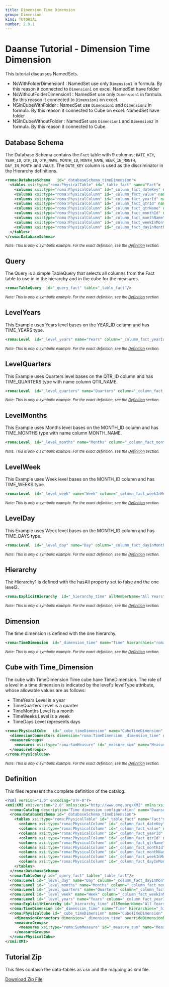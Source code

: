 ```yaml
---
title: Dimension Time Dimension
group: Dimension
kind: TUTORIAL
number: 2.9.1
---
```

# Daanse Tutorial - Dimension Time Dimension

This tutorial discusses NamedSets.

- NsWithFolderDimension1    : NamedSet use only `Dimension1` in formula. By this reason it connected to `Dimension1` on excel. NamedSet have folder
- NsWithoutFolderDimension1 : NamedSet use only `Dimension1` in formula. By this reason it connected to `Dimension1` on excel.
- NSInCubeWithFolder        : NamedSet use `Dimension1` and `Dimension2` in formula. By this reason it connected to Cube on excel. NamedSet have folder
- NSInCubeWithoutFolder     : NamedSet use `Dimension1` and `Dimension2` in formula. By this reason it connected to Cube.


## Database Schema

The Database Schema contains the `Fact` table with 9 columns: `DATE_KEY`, `YEAR_ID`, `QTR_ID`, `QTR_NAME`, `MONTH_ID`, `MONTH_NAME`, `WEEK_IN_MONTH`, `DAY_IN_MONTH` and `VALUE`.
The `DATE_KEY` column is used as the discriminator in the Hierarchy definitions.


```xml
<roma:DatabaseSchema   id="_databaseSchema_timeDimension">
  <tables xsi:type="roma:PhysicalTable" id="_table_fact" name="Fact">
    <columns xsi:type="roma:PhysicalColumn" id="_column_fact_dateKey" name="DATE_KEY" type="Timestamp"/>
    <columns xsi:type="roma:PhysicalColumn" id="_column_fact_value" name="VALUE" type="Integer"/>
    <columns xsi:type="roma:PhysicalColumn" id="_column_fact_yearId" name="YEAR_ID" type="Integer"/>
    <columns xsi:type="roma:PhysicalColumn" id="_column_fact_qtrId" name="QTR_ID"/>
    <columns xsi:type="roma:PhysicalColumn" id="_column_fact_qtrName" name="QTR_NAME"/>
    <columns xsi:type="roma:PhysicalColumn" id="_column_fact_monthId" name="MONTH_ID"/>
    <columns xsi:type="roma:PhysicalColumn" id="_column_fact_monthName" name="MONTH_NAME"/>
    <columns xsi:type="roma:PhysicalColumn" id="_column_fact_weekInMonth" name="WEEK_IN_MONTH" type="Integer"/>
    <columns xsi:type="roma:PhysicalColumn" id="_column_fact_dayInMonth" name="DAY_IN_MONTH" type="Integer"/>
  </tables>
</roma:DatabaseSchema>

```
*<small>Note: This is only a symbolic example. For the exact definition, see the [Definition](#definition) section.</small>*
## Query

The Query is a simple TableQuery that selects all columns from the Fact table to use in in the hierarchy and in the cube for the measures.


```xml
<roma:TableQuery  id="_query_fact" table="_table_fact"/>

```
*<small>Note: This is only a symbolic example. For the exact definition, see the [Definition](#definition) section.</small>*
## LevelYears

This Example uses Years level bases on the YEAR_ID column and has TIME_YEARS type.


```xml
<roma:Level  id="_level_years" name="Years" column="_column_fact_yearId" type="TimeYears" uniqueMembers="true"/>

```
*<small>Note: This is only a symbolic example. For the exact definition, see the [Definition](#definition) section.</small>*
## LevelQuarters

This Example uses Quarters level bases on the QTR_ID column and has TIME_QUARTERS type with name column QTR_NAME.


```xml
<roma:Level  id="_level_quarters" name="Quarters" column="_column_fact_qtrName" type="TimeQuarters" ordinalColumn="roma:PhysicalColumn _column_fact_qtrId"/>

```
*<small>Note: This is only a symbolic example. For the exact definition, see the [Definition](#definition) section.</small>*
## LevelMonths

This Example uses Months level bases on the MONTH_ID column and has TIME_MONTHS type with name column MONTH_NAME.


```xml
<roma:Level  id="_level_months" name="Months" column="_column_fact_monthName" type="TimeMonths" ordinalColumn="roma:PhysicalColumn _column_fact_monthId"/>

```
*<small>Note: This is only a symbolic example. For the exact definition, see the [Definition](#definition) section.</small>*
## LevelWeek

This Example uses Week level bases on the MONTH_ID column and has TIME_WEEKS type.


```xml
<roma:Level  id="_level_week" name="Week" column="_column_fact_weekInMonth" type="TimeWeeks"/>

```
*<small>Note: This is only a symbolic example. For the exact definition, see the [Definition](#definition) section.</small>*
## LevelDay

This Example uses Week level bases on the MONTH_ID column and has TIME_DAYS type.


```xml
<roma:Level  id="_level_day" name="Day" column="_column_fact_dayInMonth" type="TimeDays"/>

```
*<small>Note: This is only a symbolic example. For the exact definition, see the [Definition](#definition) section.</small>*
## Hierarchy

The Hierarchy1 is defined with the hasAll property set to false and the one level2.


```xml
<roma:ExplicitHierarchy  id="_hierarchy_time" allMemberName="All Years" primaryKey="_column_fact_dateKey" query="_query_fact" levels="_level_years _level_quarters _level_months _level_week _level_day"/>

```
*<small>Note: This is only a symbolic example. For the exact definition, see the [Definition](#definition) section.</small>*
## Dimension

The time dimension is defined with the one hierarchy.


```xml
<roma:TimeDimension  id="_dimension_time" name="Time" hierarchies="roma:ExplicitHierarchy _hierarchy_time"/>

```
*<small>Note: This is only a symbolic example. For the exact definition, see the [Definition](#definition) section.</small>*
## Cube with Time_Dimension

The cube with TimeDimension
Time cube have TimeDimension. The role of a level in a time dimension is indicated by the level's levelType attribute, whose allowable values are as follows:

- TimeYears   Level is a year
- TimeQuarters    Level is a quarter
- TimeMonths  Level is a month
- TimeWeeks   Level is a week
- TimeDays    Level represents days


```xml
<roma:PhysicalCube   id="_cube_timeDimension" name="CubeTimeDimension" query="_query_fact">
  <dimensionConnectors dimension="roma:TimeDimension _dimension_time" overrideDimensionName="Time" id="_dimensionConnector_time"/>
  <measureGroups>
    <measures xsi:type="roma:SumMeasure" id="_measure_sum" name="Measure-Sum" column="_column_fact_value"/>
  </measureGroups>
</roma:PhysicalCube>

```
*<small>Note: This is only a symbolic example. For the exact definition, see the [Definition](#definition) section.</small>*

## Definition

This files represent the complete definition of the catalog.

```xml
<?xml version="1.0" encoding="UTF-8"?>
<xmi:XMI xmi:version="2.0" xmlns:xmi="http://www.omg.org/XMI" xmlns:xsi="http://www.w3.org/2001/XMLSchema-instance" xmlns:roma="https://www.daanse.org/spec/org.eclipse.daanse.rolap.mapping">
  <roma:Catalog description="Time dimension configuration" name="Daanse Tutorial - Dimension Time Dimension" cubes="_cube_timeDimension" dbschemas="_databaseSchema_timeDimension"/>
  <roma:DatabaseSchema id="_databaseSchema_timeDimension">
    <tables xsi:type="roma:PhysicalTable" id="_table_fact" name="Fact">
      <columns xsi:type="roma:PhysicalColumn" id="_column_fact_dateKey" name="DATE_KEY" type="Timestamp"/>
      <columns xsi:type="roma:PhysicalColumn" id="_column_fact_value" name="VALUE" type="Integer"/>
      <columns xsi:type="roma:PhysicalColumn" id="_column_fact_yearId" name="YEAR_ID" type="Integer"/>
      <columns xsi:type="roma:PhysicalColumn" id="_column_fact_qtrId" name="QTR_ID"/>
      <columns xsi:type="roma:PhysicalColumn" id="_column_fact_qtrName" name="QTR_NAME"/>
      <columns xsi:type="roma:PhysicalColumn" id="_column_fact_monthId" name="MONTH_ID"/>
      <columns xsi:type="roma:PhysicalColumn" id="_column_fact_monthName" name="MONTH_NAME"/>
      <columns xsi:type="roma:PhysicalColumn" id="_column_fact_weekInMonth" name="WEEK_IN_MONTH" type="Integer"/>
      <columns xsi:type="roma:PhysicalColumn" id="_column_fact_dayInMonth" name="DAY_IN_MONTH" type="Integer"/>
    </tables>
  </roma:DatabaseSchema>
  <roma:TableQuery id="_query_fact" table="_table_fact"/>
  <roma:Level id="_level_day" name="Day" column="_column_fact_dayInMonth" type="TimeDays"/>
  <roma:Level id="_level_months" name="Months" column="_column_fact_monthName" type="TimeMonths" ordinalColumn="_column_fact_monthId"/>
  <roma:Level id="_level_quarters" name="Quarters" column="_column_fact_qtrName" type="TimeQuarters" ordinalColumn="_column_fact_qtrId"/>
  <roma:Level id="_level_week" name="Week" column="_column_fact_weekInMonth" type="TimeWeeks"/>
  <roma:Level id="_level_years" name="Years" column="_column_fact_yearId" type="TimeYears" uniqueMembers="true"/>
  <roma:ExplicitHierarchy id="_hierarchy_time" allMemberName="All Years" primaryKey="_column_fact_dateKey" query="_query_fact" levels="_level_years _level_quarters _level_months _level_week _level_day"/>
  <roma:TimeDimension id="_dimension_time" name="Time" hierarchies="_hierarchy_time"/>
  <roma:PhysicalCube id="_cube_timeDimension" name="CubeTimeDimension" query="_query_fact">
    <dimensionConnectors dimension="_dimension_time" overrideDimensionName="Time" id="_dimensionConnector_time"/>
    <measureGroups>
      <measures xsi:type="roma:SumMeasure" id="_measure_sum" name="Measure-Sum" column="_column_fact_value"/>
    </measureGroups>
  </roma:PhysicalCube>
</xmi:XMI>

```



## Tutorial Zip
This files contaisn the data-tables as csv and the mapping as xmi file.

<a href="./zip/tutorial.dimension.timedimension.zip" download>Download Zip File</a>
